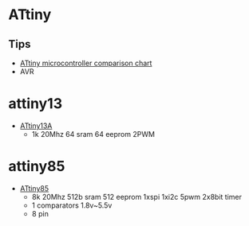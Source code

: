 # ATtiny
## Tips
* [ATtiny microcontroller comparison chart](https://en.wikipedia.org/wiki/ATtiny_microcontroller_comparison_chart)
* AVR

# attiny13
* [ATtiny13A](https://www.microchip.com/wwwproducts/en/ATtiny13A)
  * 1k 20Mhz 64 sram 64 eeprom 2PWM

# attiny85
* [ATtiny85](https://www.microchip.com/wwwproducts/en/attiny85)
  * 8k 20Mhz 512b sram 512 eeprom 1xspi 1xi2c 5pwm 2x8bit timer 
  * 1 comparators 1.8v~5.5v
  * 8 pin
